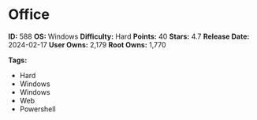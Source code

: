 # Office

**ID:** 588
**OS:** Windows
**Difficulty:** Hard
**Points:** 40
**Stars:** 4.7
**Release Date:** 2024-02-17
**User Owns:** 2,179
**Root Owns:** 1,770

**Tags:**
- Hard
- Windows
- Windows
- Web
- Powershell

